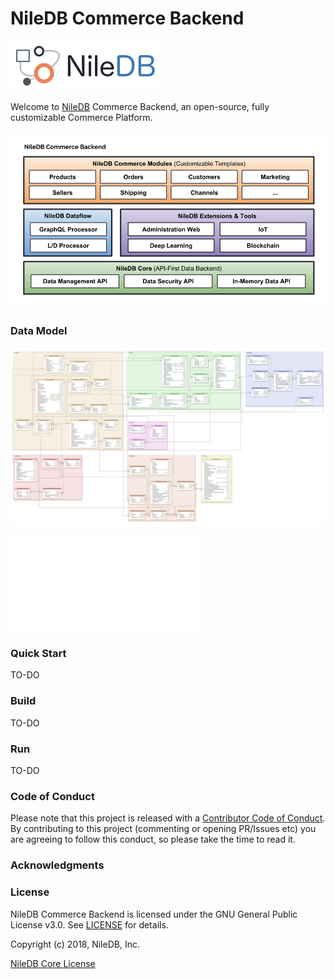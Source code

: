 # NileDB Commerce Backend

![logo](logo.png)

Welcome to [NileDB](https://niledb.com) Commerce Backend, an open-source, fully customizable Commerce Platform.

![NileDB](niledb-commerce.png)

### Data Model

![NileDB Commerce Backend Data Model](NileDB%20Commerce%20Backend.png)

![NileDB Commerce Backend Data Model Poster (PDF format)](NileDB%20Commerce%20Backend.pdf)

### Quick Start

TO-DO

### Build

TO-DO

### Run

TO-DO

### Code of Conduct

Please note that this project is released with a [Contributor Code of Conduct](CODE_OF_CONDUCT.md).
By contributing to this project (commenting or opening PR/Issues etc) you are agreeing to follow this conduct, so please
take the time to read it. 

### Acknowledgments

### License

NileDB Commerce Backend is licensed under the GNU General Public License v3.0. See [LICENSE](LICENSE.txt) for details.

Copyright (c) 2018, NileDB, Inc.

[NileDB Core License](LICENSE.txt)
